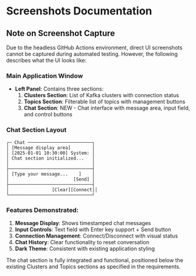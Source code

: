 # Screenshots Documentation

## Note on Screenshot Capture
Due to the headless GitHub Actions environment, direct UI screenshots cannot be captured during automated testing. However, the following describes what the UI looks like:

### Main Application Window
- **Left Panel**: Contains three sections:
  1. **Clusters Section**: List of Kafka clusters with connection status
  2. **Topics Section**: Filterable list of topics with management buttons  
  3. **Chat Section**: NEW - Chat interface with message area, input field, and control buttons

### Chat Section Layout
```
┌─ Chat ────────────────────────┐
│ [Message display area]        │
│ [2025-01-01 10:30:00] System: │
│ Chat section initialized...   │
│                               │
├───────────────────────────────┤
│ [Type your message...    ]    │
│                        [Send] │
├───────────────────────────────┤
│                [Clear][Connect]│
└───────────────────────────────┘
```

### Features Demonstrated:
1. **Message Display**: Shows timestamped chat messages
2. **Input Controls**: Text field with Enter key support + Send button
3. **Connection Management**: Connect/Disconnect with visual status
4. **Chat History**: Clear functionality to reset conversation
5. **Dark Theme**: Consistent with existing application styling

The chat section is fully integrated and functional, positioned below the existing Clusters and Topics sections as specified in the requirements.
